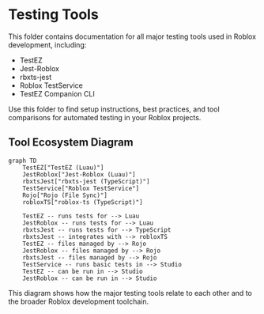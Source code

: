 # Testing Tools

This folder contains documentation for all major testing tools used in Roblox development, including:
- TestEZ
- Jest-Roblox
- rbxts-jest
- Roblox TestService
- TestEZ Companion CLI

Use this folder to find setup instructions, best practices, and tool comparisons for automated testing in your Roblox projects. 

## Tool Ecosystem Diagram

```mermaid
graph TD
    TestEZ["TestEZ (Luau)"]
    JestRoblox["Jest-Roblox (Luau)"]
    rbxtsJest["rbxts-jest (TypeScript)"]
    TestService["Roblox TestService"]
    Rojo["Rojo (File Sync)"]
    robloxTS["roblox-ts (TypeScript)"]

    TestEZ -- runs tests for --> Luau
    JestRoblox -- runs tests for --> Luau
    rbxtsJest -- runs tests for --> TypeScript
    rbxtsJest -- integrates with --> robloxTS
    TestEZ -- files managed by --> Rojo
    JestRoblox -- files managed by --> Rojo
    rbxtsJest -- files managed by --> Rojo
    TestService -- runs basic tests in --> Studio
    TestEZ -- can be run in --> Studio
    JestRoblox -- can be run in --> Studio
```

This diagram shows how the major testing tools relate to each other and to the broader Roblox development toolchain. 